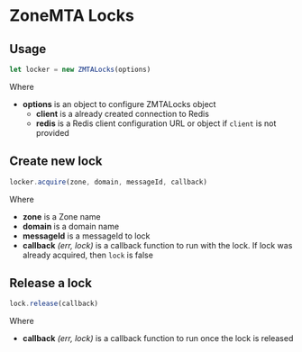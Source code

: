 # ZoneMTA Locks

## Usage

```javascript
let locker = new ZMTALocks(options)
```

Where

  * **options** is an object to configure ZMTALocks object
    * **client** is a already created connection to Redis
    * **redis** is a Redis client configuration URL or object if `client` is not provided

## Create new lock

```javascript
locker.acquire(zone, domain, messageId, callback)
```

Where

  * **zone** is a Zone name
  * **domain** is a domain name
  * **messageId** is a messageId to lock
  * **callback** *(err, lock)* is a callback function to run with the lock. If lock was already acquired, then `lock` is false

## Release a lock

```javascript
lock.release(callback)
```

Where

  * **callback** *(err, lock)* is a callback function to run once the lock is released

